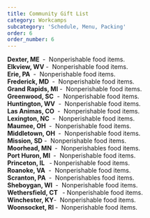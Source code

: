 ```yaml
---
title: Community Gift List
category: Workcamps
subcategory: 'Schedule, Menu, Packing'
order: 6
order_number: 6
---
```


**Dexter, ME&nbsp;**&nbsp;-&nbsp; Nonperishable food items.<br>**Elkview, WV** -&nbsp; Nonperishable food items.<br>**Erie, PA&nbsp;**&nbsp;-&nbsp; Nonperishable food items.<br>**Frederick, MD&nbsp;**&nbsp;-&nbsp; Nonperishable food items.<br>**Grand Rapids, MI** - &nbsp;Nonperishable food items.<br>**Greenwood, SC**&nbsp; - &nbsp;Nonperishable food items.<br>**Huntington, WV**&nbsp; -&nbsp; Nonperishable food items.<br>**Las Animas, CO&nbsp;**&nbsp;- &nbsp;Nonperishable food items.<br>**Lexington, NC&nbsp;** -&nbsp; Nonperishable food items.<br>**Maumee, OH&nbsp;**&nbsp;-&nbsp; Nonperishable food items.<br>**Middletown, OH&nbsp;**&nbsp;-&nbsp; Nonperishable food items.<br>**Mission, SD**&nbsp;-&nbsp; Nonperishable food items.<br>**Moorhead, MN&nbsp;**&nbsp;-&nbsp; Nonperishables food items.<br>**Port Huron, MI&nbsp;**&nbsp;-&nbsp; Nonperishable food items.<br>**Princeton, IL &nbsp;**&nbsp;- Nonperishable food items.<br>**Roanoke, VA**&nbsp; -&nbsp; Nonperishable food items.&nbsp;<br>**Scranton, PA&nbsp;**&nbsp;-&nbsp; Nonperishables food items.<br>**Sheboygan, WI&nbsp;**&nbsp;-&nbsp; Nonperishable food items.<br>**Wethersfield, CT &nbsp;**&nbsp;- Nonperishable food items.<br>**Winchester, KY**\-&nbsp; Nonperishable food items.<br>**Woonsocket, RI&nbsp;**\-&nbsp; Nonperishable food items.

&nbsp;
